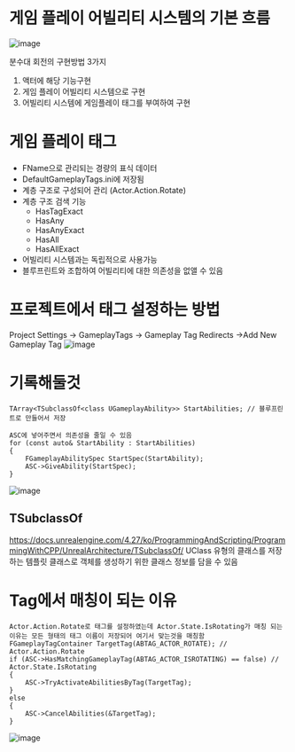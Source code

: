 # 게임 플레이 어빌리티 시스템의 기본 흐름
![image](https://github.com/m-mang2/unrealability/assets/135841268/1d36dfc1-ee41-47bc-9255-20a148627555)

분수대 회전의 구현방법 3가지
1. 액터에 해당 기능구현
2. 게임 플레이 어빌리티 시스템으로 구현
3. 어빌리티 시스템에 게임플레이 태그를 부여하여 구현

# 게임 플레이 태그
* FName으로 관리되는 경량의 표식 데이터
* DefaultGameplayTags.ini에 저장됨
* 계층 구조로 구성되어 관리 (Actor.Action.Rotate)
* 계층 구조 검색 기능
   * HasTagExact
   * HasAny
   * HasAnyExact
   * HasAll
   * HasAllExact
* 어빌리티 시스템과는 독립적으로 사용가능
* 블루프린트와 조합하여 어빌리티에 대한 의존성을 없앨 수 있음

# 프로젝트에서 태그 설정하는 방법
Project Settings -> GameplayTags -> Gameplay Tag Redirects ->Add New Gameplay Tag 
![image](https://github.com/m-mang2/unrealability/assets/135841268/cd39a321-ff0d-42c6-9e4a-dd5674ebd743)

# 기록해둘것
```
TArray<TSubclassOf<class UGameplayAbility>> StartAbilities; // 블루프린트로 만들어서 저장

ASC에 넣어주면서 의존성을 줄일 수 있음
for (const auto& StartAbility : StartAbilities)
{
	FGameplayAbilitySpec StartSpec(StartAbility);
	ASC->GiveAbility(StartSpec);
}
```

![image](https://github.com/m-mang2/unrealability/assets/135841268/98106381-3daf-4696-a9d5-2065a36992f0)


## TSubclassOf
https://docs.unrealengine.com/4.27/ko/ProgrammingAndScripting/ProgrammingWithCPP/UnrealArchitecture/TSubclassOf/
UClass 유형의 클래스를 저장하는 템플릿 클래스로 객체를 생성하기 위한 클래스 정보를 담을 수 있음


# Tag에서 매칭이 되는 이유
```
Actor.Action.Rotate로 태그를 설정하였는데 Actor.State.IsRotating가 매칭 되는 이유는 모든 형태의 태그 이름이 저장되어 여기서 맞는것을 매칭함
FGameplayTagContainer TargetTag(ABTAG_ACTOR_ROTATE); // Actor.Action.Rotate
if (ASC->HasMatchingGameplayTag(ABTAG_ACTOR_ISROTATING) == false) // Actor.State.IsRotating
{
	ASC->TryActivateAbilitiesByTag(TargetTag);
}
else
{
	ASC->CancelAbilities(&TargetTag);
}
```
![image](https://github.com/m-mang2/unrealability/assets/135841268/df68236e-434b-4621-a8d0-5c39a2347d8a)

